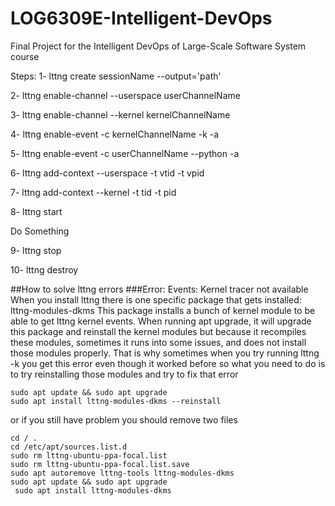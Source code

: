 # LOG6309E-Intelligent-DevOps
Final Project for the Intelligent DevOps of Large-Scale Software System course

Steps: 
1- lttng create sessionName --output='path'

2- lttng enable-channel --userspace userChannelName

3- lttng enable-channel --kernel kernelChannelName

4- lttng enable-event -c kernelChannelName -k -a

5- lttng enable-event -c userChannelName --python -a

6- lttng add-context --userspace -t vtid -t vpid

7- lttng add-context --kernel -t tid -t pid

8- lttng start

Do Something

9- lttng stop

10- lttng destroy


##How to solve lttng errors
###Error: Events: Kernel tracer not available
When you install lttng there is one specific package that gets installed: lttng-modules-dkms
This package installs a bunch of kernel module to be able to get lttng kernel events. When running apt upgrade, it will upgrade this package and reinstall the kernel modules but because it recompiles these modules, sometimes it runs into some issues, and does not install those modules properly.
That is why sometimes when you try running lttng -k you get this error even though it worked before
so what you need to do is to try reinstalling those modules and try to fix that error

```
sudo apt update && sudo apt upgrade
sudo apt install lttng-modules-dkms --reinstall
```

or if you still have problem you should remove two files
```
cd / .
cd /etc/apt/sources.list.d
sudo rm lttng-ubuntu-ppa-focal.list
sudo rm lttng-ubuntu-ppa-focal.list.save 
sudo apt autoremove lttng-tools lttng-modules-dkms
sudo apt update && sudo apt upgrade
 sudo apt install lttng-modules-dkms
```
